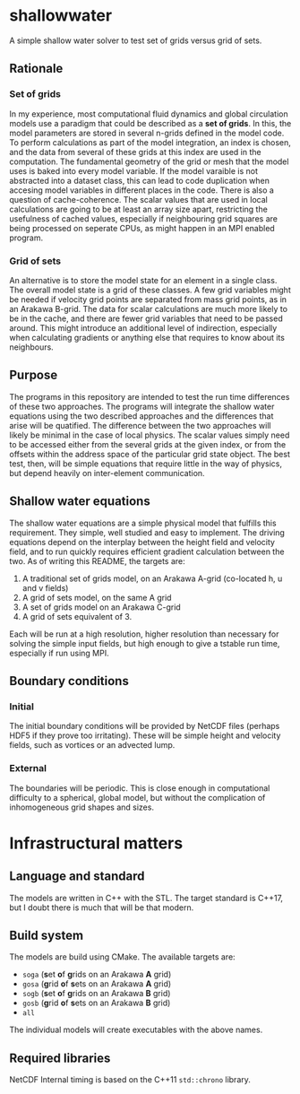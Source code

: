 # shallowwater
A simple shallow water solver to test set of grids versus grid of sets.

## Rationale
### Set of grids
In my experience, most computational fluid dynamics and global circulation models use a paradigm that could be described as a **set of grids**. In this, the model parameters are stored in several n-grids defined in the model code. To perform calculations as part of the model integration, an index is chosen, and the data from several of these grids at this index are used in the computation.
The fundamental geometry of the grid or mesh that the model uses is baked into every model variable. If the model varaible is not abstracted into a dataset class, this can lead to code duplication when accesing model variables in different places in the code.
There is also a question of cache-coherence. The scalar values that are used in local calculations are going to be at least an array size apart, restricting the usefulness of cached values, especially if neighbouring grid squares are being processed on seperate CPUs, as might happen in an MPI enabled program.

### Grid of sets
An alternative is to store the model state for an element in a single class. The overall model state is a grid of these classes. A few grid variables might be needed if velocity grid points are separated from mass grid points, as in an Arakawa B-grid. The data for scalar calculations are much more likely to be in the cache, and there are fewer grid variables that need to be passed around.
This might introduce an additional level of indirection, especially when calculating gradients or anything else that requires to know about its neighbours.

## Purpose
The programs in this repository are intended to test the run time differences of these two approaches. The programs will integrate the shallow water equations using the two described approaches and the differences that arise will be quatified.
The difference between the two approaches will likely be minimal in the case of local physics. The scalar values simply need to be accessed either from the several grids at the given index, or from the offsets within the address space of the particular grid state object.
The best test, then, will be simple equations that require little in the way of physics, but depend heavily on inter-element communication.

## Shallow water equations
The shallow water equations are a simple physical model that fulfills this requirement. They simple, well studied and easy to implement. The driving equations depend on the interplay between the height field and velocity field, and to run quickly requires efficient gradient calculation between the two.
As of writing this README, the targets are:
1. A traditional set of grids model, on an Arakawa A-grid (co-located h, u and v fields)
2. A grid of sets model, on the same A grid
3. A set of grids model on an Arakawa C-grid
4. A grid of sets equivalent of 3.

Each will be run at a high resolution, higher resolution than necessary for solving the simple input fields, but high enough to give a tstable run time, especially if run using MPI.
## Boundary conditions
### Initial
The initial boundary conditions will be provided by NetCDF files (perhaps HDF5 if they prove too irritating). These will be simple height and velocity fields, such as vortices or an advected lump.

### External
The boundaries will be periodic. This is close enough in computational difficulty to a spherical, global model, but without the complication of inhomogeneous grid shapes and sizes.

# Infrastructural matters
## Language and standard
The models are written in C++ with the STL. The target standard is C++17, but I doubt there is much that will be that modern.
## Build system
The models are build using CMake. The available targets are:
* `soga` (**s**et **o**f **g**rids on an Arakawa **A** grid)
* `gosa` (**g**rid **o**f **s**ets on an Arakawa **A** grid)
* `sogb` (**s**et **o**f **g**rids on an Arakawa **B** grid)
* `gosb` (**g**rid **o**f **s**ets on an Arakawa **B** grid)
* `all`

The individual models will create executables with the above names.

## Required libraries
NetCDF
Internal timing is based on the C++11 `std::chrono` library.
